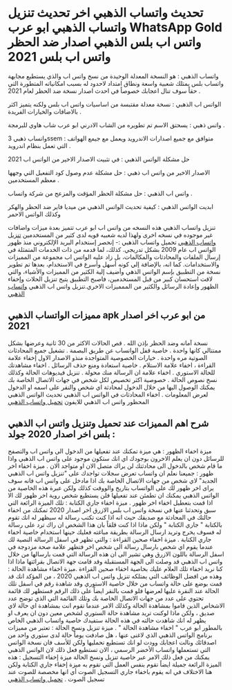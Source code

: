 # تحديث واتساب الذهبي اخر تحديث تنزيل واتساب الذهبي ابو عرب WhatsApp Gold واتس اب بلس الذهبي اصدار  ضد الحظر واتس اب بلس 2021

واتساب الذهبي : هو النسخة المعدلة الوحيدة من نسخ واتس اب والذي يستطيع مجابهة واتساب بلس يمتلك شعبية واسعة ونطاق امتداد لاحدود له بسبب امكانياته المتطورة التي حقاً سوف تنال اعجابك خصوصاً في احدث اصدار نسخة ضد الحظر لعام 2021 .

الواتس اب الذهبي : نسخة معدلة مقتبسة من اساسيات واتس اب بلس ولكنه يتميز اكثر بالاضافات والخيارات الفريدة .

واتس ذهبي : يسحتق الاسم تم تطويره من الشاب الادرني ابو عرب شاب هاوي للبرمجة .

واتساب ذهبي 3ssem : متوافق مع جميع اصدارات الاندرويد ويعمل مع جيمع الهواتف التي تعمل بنظام اندرويد .

حل مشكلة الواتس الذهبي : في تثبيت الاصدار الاخير من الواتس اب 2021

الاصدار الاخير من واتس اب ذهبي : حل مشكلة عدم وصول كود التفعيل التي وجهها معظم المستخدمين .

واتس اب الذهبي : حل مشكلة الحظر المؤقت والمزعج من شركة واتساب .

ابديت الواتس الذهبي : كيفية تحديث الواتس الذهبي من ميديا فاير ضد الحظر والهكر وكذلك الواتس الاحمر

تنزيل واتساب الذهبي هذه النسخه من واتس اب ابو عرب تتميز بعدة ميزات واضافات غير موجوده في نسخه اخرى ولهذا لديه شعبيه قويه لدى كثير من المستخدمين
[تنزيل واتساب الذهبي](https://www.whatsgold.app/2020/09/tanzil-alwats-aldhahabii.html) تحميل واتساب الذهبي :- إنحصر إستخدام البريد الإلكتروني منذ ظهور الواتس اب عام 2009 بشكل تدريجي. كذلك، لما قدمه من ذات الخدمات المتمثلة في إرسال الملفات والمحادثات والمكالمات، بل زاد عليه الواتس اب مجموعة من المميزات والاستخدامات. كما انه، بالإضافة إلي كونه أسهل وأسرع في الاستخدام، بعدها تم تطوير نسخة من التطبيق بإسم الواتس الذهي وأضيف إلية الكثير من المميزات والأشياء، والتي لاقت استحسان كبير من قبل المستخدمين، فاصبح التطبيق يتيح تنزيل الحلات وإخفاء الظهور وإعادة الرسائل والكثير من الممميزات الاخري.تنزيل واتس اب الذهبي [واتساب الذهبي](https://www.whatsgold.app/)

## مميزات الواتساب الذهبي apk من ابو عرب اخر اصدار 2021
نسخة آمانه وضد الحظر بإذن الله .
قص الحالات الاكثر من 30 ثانية وعرضها بشكل ممتتالي كانها واحدة .
خاصية قفل الواتساب عن طريق البصمة .
تشغيل جميع المحادثات الصوتية مره واحدة .
خيارات الخصوصية المتواجدة منذو الاصدار الاول إخفاء علامة القراءة ، اخفاء علامة الاستلام .
خاصية استعادة ومنع حذف الرسائل .
اخفاء مشاهدتك للحالة الاستوري .
اخفاء علامة ان الرسالة منك محولة .
تنزيل فيديوهات الحالة وكذلك نسخ نصوص الحالة .
خصوصية اكثر تخصيص لكل شخص في جهات الاتصال الخاصة بك يمكنك الوصول اليها من خلال الدخول لمحادثة اي شخص والنقر على اسمه او الدخول لعرض المعلومات .
اخفاء المحادثات في الواتس اب الذهبي
تحديث الواتس الذهبي المحظور
واتس اب الذهبي للايفون
[تحميل واتساب الذهبي](https://www.whatsgold.app/2020/09/tanzil-alwats-aldhahabii.html)

## شرح اهم المميزات عند تحميل وتنزيل واتس اب الذهبي بلس اخر اصدار 2020 جولد :
ميزة اخفاء الظهور : هي ميزة تمكنك عند تفعيلها من الدخول الى واتس اب والتصفح للرسائل دون ان يعلم الاخرون بوجودك اي انك ستكون موجود على واتس اب الذهبي واذا ما قام شخص بالدخول الى محادثتك لن يراك متصل الان او متواجد الان .
ميزة اخفاء اخر ظهور : جميعنا نعلم ان واتساب تعرض سجلات تواجدك على "تنزيل واتس اب الذهبي الجديد" لاي شخص من جهات الاتصال الخاصة بك اذا مادخل على واتس اب فانه سوف يراى اخر ظهور لك على الواتساب بتاريخ والووقت كذلك ولكن عبرة هذه الخاصية من الواتس الذهبي يمكنك ان تطمئن عند تفعيلها فلن يستطيع شخص روية اخر ظهور لك الا اذا قمت بتعطيل اخفاء اخر ظهور .
ميزة اخفاء جاري الكتابة : تلك الميزة الرائعة التي سبق وتحدثنا عنها في نسخة واتس اب بلس الازرق اخر اصدار 2020 تمكنك من اخفاء حالتك في المحادثة مع صديقك حيث انه اذا كنت تكتب رسالة له سيظهر له انك تقوم بالكتابة " جاري الكتابة " ولكن ماذا اذا كنت قلقاً بان هذا الشخص ان راك ترد على رسالة له فسوف يخرج وتريد ارسال الرسالة بطريقة مباغته فعليك حينها استخدام خاصية اخفاء جاري الكتابة .
ميزة اخفاء صحين القراءة : والتي تظهر في اسفل الرسالة النصية لك عندما يقوم اي شخص بارسال رسالة الى شخص اخر فتظهر علامة صحة مزدوجة في اسفل الرسالة باللون الازرق وهي تشير الى ان هذه الرسالة التي قمت بارسالها من خلال واتس اب الذهبي قد وصلت الى الجهة المستقبلة وقد قامت جهة الاتصال بقرائتها ماذا اذا كنا نريد اخفاء تلك العلام عليك بخاصية اخفاء صحين القراءة .ميزة اخفاء مشاهدة الحالة : وهذه من افضل الوظائف التي يمتلكه تنزيل واتس اب الذهبي 2020 ، من المؤكد انك قد قمت بوضع على حالة واتساب من خلال خاصية الاستوري وقد شاهدة رقم في اسفل تلك الحالة عند النقرة عليها لعرضها فلو قمت بالنقر ايضاً على ذلك الرقم فستظهر لك قائمة تحتوي على عدد من جهات الاتصال الخاصة بك وتلك القائمة التي الذي توضح عدد الاشخاص الذين قاموا بمشاهدة الحالة وكذلك الامر عندما تقوم انت بمشاهدة اي حالة لاي صديق ، ولكن ماذا لوكنت تريد مشاهدة حالة الستوري لشخص معين دون ان يعرف او يظهر له انك شاهدت حالته في هذه الحالة ستفيدك خاصية واتساب الذهبي الخاص بالمطور ابو عرب " اخفاء مشاهدة الحالة " .
ميزة تنزيل ونسخ الحالة : تعتبر من مميزات برنامج الواتس الذهبي الذي لاغنى عنها ، هل صادفت يوماً حالة لدى ستوري واحد من اصدقائك ونالت اعجابك وودت لو انك تستطيع تحمليها ولكن للأسف فان نسخة الواتس التي تستعملها واتساب الأخضر الرسمي ، الان تستطيع فعل ذلك لان الواتس الذهبي يمكنك من فعل ذلك الامر عبر خاصية تنزيل ونسخ الحالة
ميزة إخفاء التسجيل : هذه الميزة الرائعة جميلة ايضاً تقوم بنفس العمل التي تقوم به ميزة إخفاء جاري الكتابة ولكن هنا الاختلاف في انه يقوم باخفاء جاري التسجيل الصوت أي انها مخصصة للصوت عند تسجيل الصوت .
[تحميل واتساب الذهبي](https://media.appsfire.co/file/btwhatsappv2-70)
